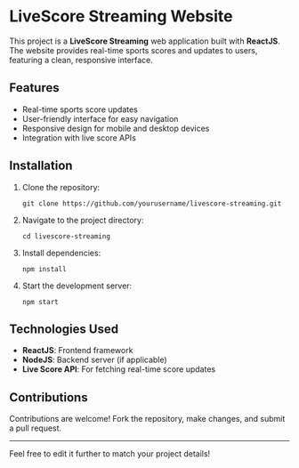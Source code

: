 # LiveScore Streaming Website

This project is a **LiveScore Streaming** web application built with **ReactJS**. The website provides real-time sports scores and updates to users, featuring a clean, responsive interface.

## Features

- Real-time sports score updates
- User-friendly interface for easy navigation
- Responsive design for mobile and desktop devices
- Integration with live score APIs

## Installation

1. Clone the repository:
   ```
   git clone https://github.com/yourusername/livescore-streaming.git
   ```
2. Navigate to the project directory:
   ```
   cd livescore-streaming
   ```
3. Install dependencies:
   ```
   npm install
   ```
4. Start the development server:
   ```
   npm start
   ```

## Technologies Used

- **ReactJS**: Frontend framework
- **NodeJS**: Backend server (if applicable)
- **Live Score API**: For fetching real-time score updates

## Contributions

Contributions are welcome! Fork the repository, make changes, and submit a pull request.

---

Feel free to edit it further to match your project details!
